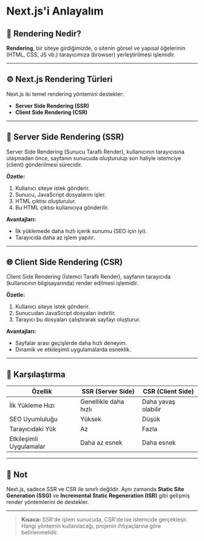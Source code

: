 # Next.js'i Anlayalım

## 🧠 Rendering Nedir?

**Rendering**, bir siteye girdiğimizde, o sitenin görsel ve yapısal öğelerinin (HTML, CSS, JS vb.) tarayıcımıza (browser) yerleştirilmesi işlemidir.

---

## ⚙️ Next.js Rendering Türleri

Next.js iki temel rendering yöntemini destekler:

- **Server Side Rendering (SSR)**
- **Client Side Rendering (CSR)**

---

## 🔄 Server Side Rendering (SSR)

Server Side Rendering (Sunucu Taraflı Render), kullanıcının tarayıcısına ulaşmadan önce, sayfanın sunucuda oluşturulup son haliyle istemciye (client) gönderilmesi sürecidir.

**Özetle:**

1. Kullanıcı siteye istek gönderir.
2. Sunucu, JavaScript dosyalarını işler.
3. HTML çıktısı oluşturulur.
4. Bu HTML çıktısı kullanıcıya gönderilir.

**Avantajları:**

- İlk yüklemede daha hızlı içerik sunumu (SEO için iyi).
- Tarayıcıda daha az işlem yapılır.

---

## 🌐 Client Side Rendering (CSR)

Client Side Rendering (İstemci Taraflı Render), sayfanın tarayıcıda (kullanıcının bilgisayarında) render edilmesi işlemidir.

**Özetle:**

1. Kullanıcı siteye istek gönderir.
2. Sunucudan JavaScript dosyaları indirilir.
3. Tarayıcı bu dosyaları çalıştırarak sayfayı oluşturur.

**Avantajları:**

- Sayfalar arası geçişlerde daha hızlı deneyim.
- Dinamik ve etkileşimli uygulamalarda esneklik.

---

## 📌 Karşılaştırma

| Özellik                 | SSR (Server Side)     | CSR (Client Side)   |
| ----------------------- | --------------------- | ------------------- |
| İlk Yükleme Hızı        | Genellikle daha hızlı | Daha yavaş olabilir |
| SEO Uyumluluğu          | Yüksek                | Düşük               |
| Tarayıcıdaki Yük        | Az                    | Fazla               |
| Etkileşimli Uygulamalar | Daha az esnek         | Daha esnek          |

---

## 📘 Not

Next.js, sadece SSR ve CSR ile sınırlı değildir. Aynı zamanda **Static Site Generation (SSG)** ve **Incremental Static Regeneration (ISR)** gibi gelişmiş render yöntemlerini de destekler.

---

> **Kısaca:** SSR'de işlem sunucuda, CSR'de ise istemcide gerçekleşir. Hangi yöntemin kullanılacağı, projenin ihtiyaçlarına göre belirlenmelidir.

